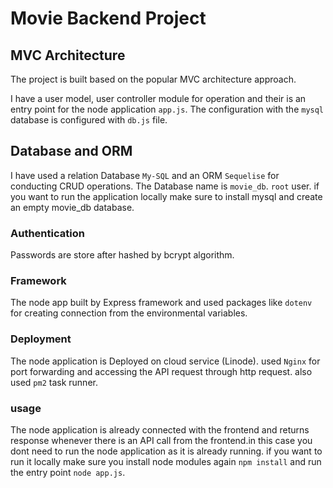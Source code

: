 # Movie Backend Project

## MVC Architecture 

The project is built based on the popular MVC architecture approach. 

I have a user model, user controller module for operation and their is an entry point for the node application `app.js`.
The configuration with the `mysql` database is configured with `db.js` file.

## Database and ORM 

I have used a relation Database `My-SQL` and an ORM `Sequelise` for conducting CRUD operations. The Database name is `movie_db`.
`root` user. if you want to run the application locally make sure to install mysql and create an empty movie_db database.

### Authentication 

Passwords are store after hashed by bcrypt algorithm.

### Framework 

The node app built by Express framework and used packages like `dotenv` for creating connection from the environmental variables.

### Deployment 

The node application is Deployed on cloud service (Linode). used `Nginx` for port forwarding and accessing the API request through http request.
also used `pm2` task runner.

### usage 

The node application is already connected with the frontend and returns response whenever there is an API call from the frontend.in this case you dont need to run the 
node application as it is already running. if you want to run it locally make sure you install node modules again `npm install` and run the entry point `node app.js`.
